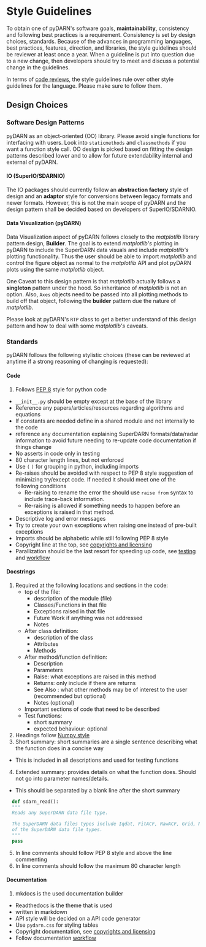 # Style Guidelines 

To obtain one of pyDARN's software goals, **maintainability**, consistency and following best practices is a requirement. Consistency is set by design choices, standards. 
Because of the advances in programming languages, best practices, features, direction, and libraries, the style guidelines should be reviewer at least once a year. 
When a guideline is put into question due to a new change, then developers should try to meet and discuss a potential change in the guidelines. 

In terms of [code reviews](developer/code_reviewes.md), the style guidelines rule over other style guidelines for the language. Please make sure to follow them. 

## Design Choices 


### Software Design Patterns
pyDARN as an object-oriented (OO) library. Please avoid single functions for interfacing with users. Look into `staticmethods` and `classmethods` if you want a function style call. 
OO design is picked based on fitting the design patterns described lower and to allow for future extendability internal and external of pyDARN. 

#### IO (SuperIO/SDARNIO)
The IO packages should currently follow an **abstraction factory** style of design and an **adaptor** style for conversions between legacy formats and newer formats. 
However, this is not the main scope of pyDARN and the design pattern shall be decided based on developers of SuperIO/SDARNIO. 

#### Data Visualization (pyDARN)
Data Visualization aspect of pyDARN follows closely to the *matplotlib* library pattern design, **Builder**. 
The goal is to extend *matplotlib's* plotting in pyDARN to include the SuperDARN data visuals and include *matplotlib's* plotting functionality. 
Thus the user should be able to import *matplotlib* and control the figure object as normal to the *matplotlib* API and plot pyDARN plots using the same *matplotlib* object. 

One Caveat to this design pattern is that *matplotlib* actually follows a **singleton** pattern under the hood. So inheritance of *matplotlib* is not an option. 
Also, `Axes` objects need to be passed into all plotting methods to build off that object, following the **builder** pattern due the nature of *matplotlib*. 

Please look at pyDARN's `RTP` class to get a better understand of this design pattern and how to deal with some *matplotlib's* caveats. 

### Standards 
pyDARN follows the following stylistic choices (these can be reviewed at anytime if a strong reasoning of changing is requested):

#### Code

1. Follows [PEP 8](https://www.python.org/dev/peps/pep-0008/) style for python code 
- `__init__.py` should be empty except at the base of the library
- Reference any papers/articles/resources regarding algorithms and equations
- If constants are needed define in a shared module and not internally to the code
- reference any documentation explaining SuperDARN formats/data/radar information to avoid future needing to re-update code documentation if things change
- No asserts in code only in testing
- 80 character length lines, but not enforced 
- Use `(` `)` for grouping in python, including imports
- Re-raises should be avoided with respect to PEP 8 style suggestion of minimizing try/except code. If needed it should meet one of the following conditions
  - Re-raising to rename the error the should use `raise from` syntax to include trace-back information.
  - Re-raising is allowed if something needs to happen before an exceptions is raised in that method. 
- Descriptive log and error messages 
- Try to create your own exceptions when raising one instead of pre-built exceptions
- Imports should be alphabetic while still following PEP 8 style 
- Copyright line at the top, see [copyrights and licensing](developer/copyrights_licenses.md)
- Parallization should be the last resort for speeding up code, see [testing](developer/testing_guidelines.md) and [workflow](developer/workflow_guidelines.md)

#### Docstrings

1. Required at the following locations and sections in the code:
    - top of the file: 
        - description of the module (file)
        - Classes/Functions in that file
        - Exceptions raised in that file 
        - Future Work if anything was not addressed 
        - Notes 
    - After class definition:
        - description of the class  
        - Attributes
        - Methods 
    - After method/function definition:
        - Description
        - Parameters
        - Raise: what exceptions are raised in this method
        - Returns: only include if there are returns
        - See Also : what other methods may be of interest to the user (recommended but optional)
        - Notes (optional)
    - Important sections of code that need to be described
    - Test functions: 
        - short summary 
        - expected behaviour: optional
2. Headings follow [Numpy style](https://www.datacamp.com/community/tutorials/docstrings-python#seven-sub) 
3. Short summary: short summaries are a single sentence describing what the function does in a concise way
  - This is included in all descriptions and used for testing functions
4. Extended summary: provides details on what the function does. Should not go into parameter names/details. 
  - This should be separated by a blank line after the short summary 
```python
  def sdarn_read():
  """
  Reads any SuperDARN data file type. 

  The SuperDARN data files types include Iqdat, FitACF, RawACF, Grid, Map. Will read DMap or hdf5 formats 
  of the SuperDARN data file types. 
  """
  pass
```
5. In line comments should follow PEP 8 style and above the line commenting 
6. In line comments should follow the maximum 80 character length

#### Documentation  
1. mkdocs is the used documentation builder 
- Readthedocs is the theme that is used 
- written in markdown
- API style will be decided on a API code generator 
- Use `pydarn.css` for styling tables 
- Copyright documentation, see [copyrights and licensing](developer/copyrights_licensing.md)
- Follow documentation [workflow](developer/workflow_guide.md) 




